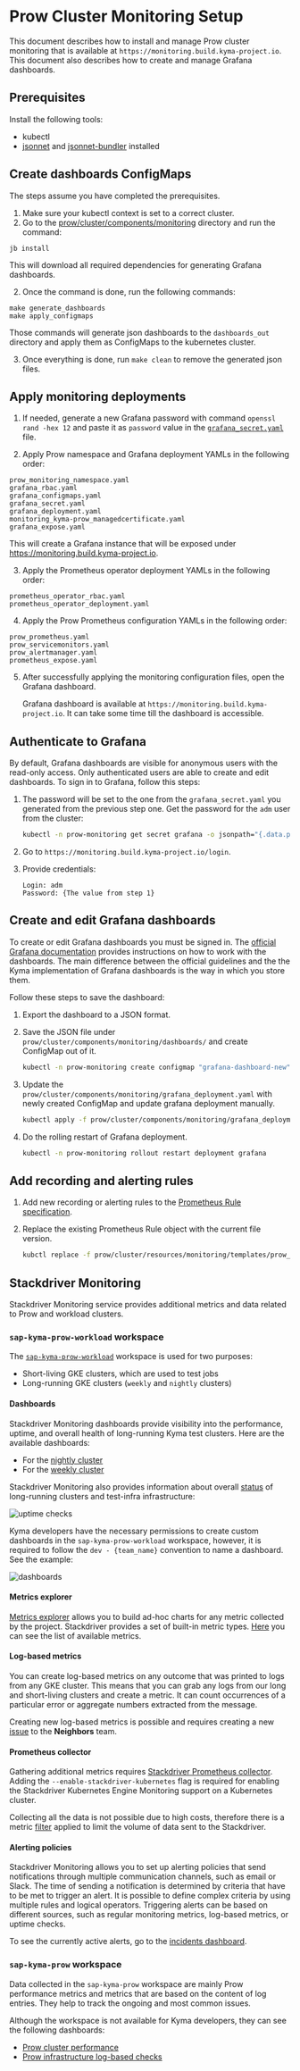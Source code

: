# Prow Cluster Monitoring Setup

This document describes how to install and manage Prow cluster monitoring that is available at `https://monitoring.build.kyma-project.io`. 
This document also describes how to create and manage Grafana dashboards.

## Prerequisites

Install the following tools:

- kubectl
- [jsonnet](https://jsonnet.org) and [jsonnet-bundler](https://github.com/jsonnet-bundler/jsonnet-bundler) installed

## Create dashboards ConfigMaps

The steps assume you have completed the prerequisites.

1. Make sure your kubectl context is set to a correct cluster.
2. Go to the [prow/cluster/components/monitoring](../../prow/cluster/components/monitoring) directory and run the command:
```shell
jb install
```
This will download all required dependencies for generating Grafana dashboards.

2. Once the command is done, run the following commands:
```shell
make generate_dashboards
make apply_configmaps
```
Those commands will generate json dashboards to the `dashboards_out` directory and apply them as ConfigMaps to the kubernetes cluster.

3. Once everything is done, run `make clean` to remove the generated json files.

## Apply monitoring deployments

1. If needed, generate a new Grafana password with command `openssl rand -hex 12` and paste it as `password` value in the [`grafana_secret.yaml`](../../prow/cluster/components/monitoring/grafana_secret.yaml) file.

2. Apply Prow namespace and Grafana deployment YAMLs in the following order:
```
prow_monitoring_namespace.yaml
grafana_rbac.yaml
grafana_configmaps.yaml
grafana_secret.yaml
grafana_deployment.yaml
monitoring_kyma-prow_managedcertificate.yaml
grafana_expose.yaml
```
This will create a Grafana instance that will be exposed under https://monitoring.build.kyma-project.io.

3. Apply the Prometheus operator deployment YAMLs in the following order:
```
prometheus_operator_rbac.yaml
prometheus_operator_deployment.yaml
```

4. Apply the Prow Prometheus configuration YAMLs in the following order:
```
prow_prometheus.yaml
prow_servicemonitors.yaml
prow_alertmanager.yaml
prometheus_expose.yaml
```

5. After successfully applying the monitoring configuration files, open the Grafana dashboard.
   
   Grafana dashboard is available at `https://monitoring.build.kyma-project.io`. It can take some time till the dashboard is accessible.

## Authenticate to Grafana

By default, Grafana dashboards are visible for anonymous users with the read-only access. Only authenticated users are able to create and edit dashboards. To sign in to Grafana, follow this steps:

1. The password will be set to the one from the `grafana_secret.yaml` you generated from the previous step one. Get the password for the `adm` user from the cluster:

   ```bash
   kubectl -n prow-monitoring get secret grafana -o jsonpath="{.data.password}" | base64 -D
   ```

2. Go to `https://monitoring.build.kyma-project.io/login`.

3. Provide credentials:

   ```
   Login: adm
   Password: {The value from step 1}
   ```

## Create and edit Grafana dashboards

To create or edit Grafana dashboards you must be signed in. The [official Grafana documentation](http://docs.grafana.org/guides/getting_started/) provides instructions on how to work with the dashboards. The main difference between the official guidelines and the the Kyma implementation of Grafana dashboards is the way in which you store them.

Follow these steps to save the dashboard:

1. Export the dashboard to a JSON format.

2. Save the JSON file under `prow/cluster/components/monitoring/dashboards/` and create ConfigMap out of it.
   ```bash
   kubectl -n prow-monitoring create configmap "grafana-dashboard-new" --from-file="prow/cluster/components/monitoring/dashboards/quality/new.json   ```
3. Update the `prow/cluster/components/monitoring/grafana_deployment.yaml` with newly created ConfigMap and update grafana deployment manually.
   
   ```bash
   kubectl apply -f prow/cluster/components/monitoring/grafana_deployment.yaml
   ```
4. Do the rolling restart of Grafana deployment.

   ```bash
   kubectl -n prow-monitoring rollout restart deployment grafana
   ```
## Add recording and alerting rules

1. Add new recording or alerting rules to the [Prometheus Rule specification](../../prow/cluster/resources/monitoring/templates/prow_prometheusrules.yaml).

2. Replace the existing Prometheus Rule object with the current file version.
   ```bash
   kubctl replace -f prow/cluster/resources/monitoring/templates/prow_prometheusrules.yaml
   ```
## Stackdriver Monitoring

Stackdriver Monitoring service provides additional metrics and data related to Prow and workload clusters.

### `sap-kyma-prow-workload` workspace

The [`sap-kyma-prow-workload`](https://app.google.stackdriver.com/?project=sap-kyma-prow-workloads) workspace is used for two purposes:
 - Short-living GKE clusters, which are used to test jobs
 - Long-running GKE clusters (`weekly` and `nightly` clusters)

#### Dashboards
Stackdriver Monitoring dashboards provide visibility into the performance, uptime, and overall health of long-running Kyma test clusters. Here are the available dashboards:
 - For the [nightly cluster](https://app.google.stackdriver.com/dashboards/2395169590273002360?project=sap-kyma-prow-workloads)
 - For the [weekly cluster](https://app.google.stackdriver.com/dashboards/7169385145780812191?project=sap-kyma-prow-workloads)

Stackdriver Monitoring also provides information about overall [status](https://app.google.stackdriver.com/uptime?project=sap-kyma-prow-workloads) 
of long-running clusters and test-infra infrastructure:
 
![uptime checks](./assets/uptime-checks.png)


Kyma developers have the necessary permissions to create custom dashboards in the `sap-kyma-prow-workload` workspace, however, it is required to follow the `dev - {team_name}` convention to name a dashboard. See the example:

![dashboards](./assets/dashboards.png)

#### Metrics explorer

[Metrics explorer](https://cloud.google.com/monitoring/charts/metrics-explorer) allows you to build ad-hoc charts for any metric collected by the project.
Stackdriver provides a set of built-in metric types. [Here](https://cloud.google.com/monitoring/api/metrics) you can see the list of available metrics.

#### Log-based metrics

You can create log-based metrics on any outcome that was printed to logs from any GKE cluster.
This means that you can grab any logs from our long and short-living clusters and create a metric. 
It can count occurrences of a particular error or aggregate numbers extracted from the message.

Creating new log-based metrics is possible and requires creating a new [issue](https://github.com/kyma-project/test-infra/issues/new/choose) to the **Neighbors** team.

#### Prometheus collector
Gathering additional metrics requires [Stackdriver Prometheus collector](https://cloud.google.com/monitoring/kubernetes-engine/prometheus). 
Adding the `--enable-stackdriver-kubernetes` flag is required for enabling the Stackdriver Kubernetes Engine Monitoring support on a Kubernetes cluster. 

Collecting all the data is not possible due to high costs, therefore there is a metric [filter](https://github.com/kyma-project/test-infra/blob/97f2b403f3e2ae6a4309da7e2293430f555442e8/prow/scripts/resources/prometheus-operator-stackdriver-patch.yaml#L14) applied to limit the volume of data sent to the Stackdriver.

#### Alerting policies
Stackdriver Monitoring allows you to set up alerting policies that send notifications through multiple communication channels, such as email or Slack.
The time of sending a notification is determined by criteria that have to be met to trigger an alert. It is possible to define complex criteria by using multiple rules and logical operators.
Triggering alerts can be based on different sources, such as regular monitoring metrics, log-based metrics, or uptime checks.

To see the currently active alerts, go to the [incidents dashboard](https://app.google.stackdriver.com/incidents?project=sap-kyma-prow-workloads).

### `sap-kyma-prow` workspace

Data collected in the `sap-kyma-prow` workspace are mainly Prow performance metrics and metrics that are based on the content of log entries. They help to track the ongoing and most common issues.

Although the workspace is not available for Kyma developers, they can see the following dashboards: 
 - [Prow cluster performance](https://storage.cloud.google.com/kyma-prow-logs/stats/index.html?authuser=1&orgonly=true) 
 - [Prow infrastructure log-based checks](https://storage.cloud.google.com/kyma-prow-logs/stats/checks.html?authuser=1&orgonly=true)
